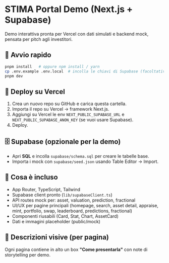 # STIMA Portal Demo (Next.js + Supabase)

Demo interattiva pronta per Vercel con dati simulati e backend mock, pensata per pitch agli investitori.

## 🚀 Avvio rapido

```bash
pnpm install   # oppure npm install / yarn
cp .env.example .env.local  # incolla le chiavi di Supabase (facoltativo per la demo)
pnpm dev
```

## 🔧 Deploy su Vercel

1. Crea un nuovo repo su GitHub e carica questa cartella.
2. Importa il repo su Vercel → framework Next.js.
3. Aggiungi su Vercel le env `NEXT_PUBLIC_SUPABASE_URL` e `NEXT_PUBLIC_SUPABASE_ANON_KEY` (se vuoi usare Supabase).
4. Deploy.

## 🗄️ Supabase (opzionale per la demo)

- Apri **SQL** e incolla `supabase/schema.sql` per creare le tabelle base.
- Importa i mock con `supabase/seed.json` usando Table Editor → Import.

## 🧩 Cosa è incluso

- App Router, TypeScript, Tailwind
- Supabase client pronto (`lib/supabaseClient.ts`)
- API routes mock per: asset, valuation, prediction, fractional
- UI/UX per pagine principali (homepage, search, asset detail, appraise, mint, portfolio, swap, leaderboard, predictions, fractional)
- Componenti riusabili (Card, Stat, Chart, AssetCard)
- Dati e immagini placeholder (public/mock)

## 📸 Descrizioni visive (per pagina)

Ogni pagina contiene in alto un box **"Come presentarla"** con note di storytelling per demo.
